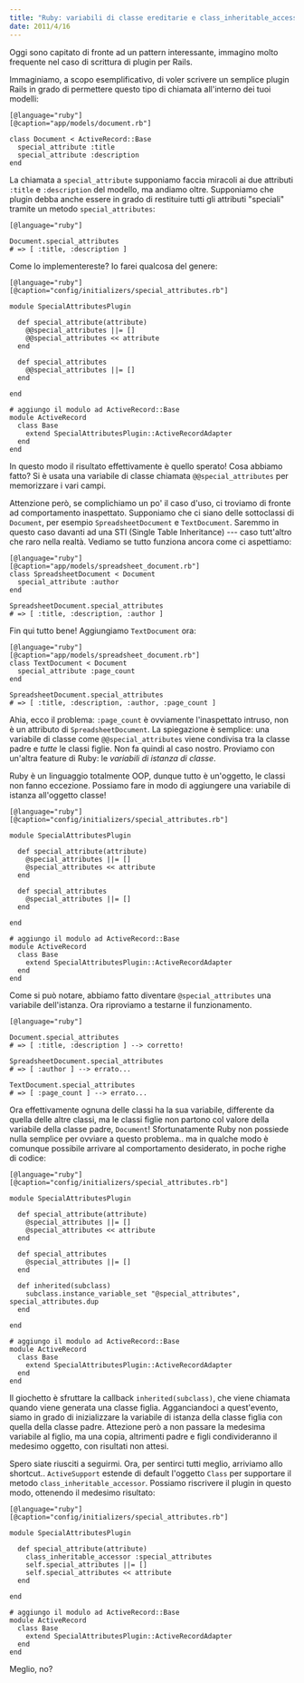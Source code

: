 ```yaml
---
title: "Ruby: variabili di classe ereditarie e class_inheritable_accessor"
date: 2011/4/16
---
```


Oggi sono capitato di fronte ad un pattern interessante, immagino molto frequente nel caso di scrittura di plugin per Rails.

Immaginiamo, a scopo esemplificativo, di voler scrivere un semplice plugin Rails in grado di permettere questo tipo di chiamata all'interno dei tuoi modelli:

    [@language="ruby"]
    [@caption="app/models/document.rb"]

    class Document < ActiveRecord::Base
      special_attribute :title
      special_attribute :description
    end

La chiamata a `special_attribute` supponiamo faccia miracoli ai due attributi `:title` e `:description` del modello, ma andiamo oltre. Supponiamo che plugin debba anche essere in grado di restituire tutti gli attributi "speciali" tramite un metodo `special_attributes`:

    [@language="ruby"]

    Document.special_attributes
    # => [ :title, :description ]

Come lo implementereste? Io farei qualcosa del genere:

    [@language="ruby"]
    [@caption="config/initializers/special_attributes.rb"]

    module SpecialAttributesPlugin

      def special_attribute(attribute)
        @@special_attributes ||= []
        @@special_attributes << attribute
      end

      def special_attributes
        @@special_attributes ||= []
      end

    end

    # aggiungo il modulo ad ActiveRecord::Base
    module ActiveRecord
      class Base
        extend SpecialAttributesPlugin::ActiveRecordAdapter
      end
    end

In questo modo il risultato effettivamente è quello sperato! Cosa abbiamo fatto? Si è usata una variabile di classe chiamata `@@special_attributes` per memorizzare i vari campi.

Attenzione però, se complichiamo un po' il caso d'uso, ci troviamo di fronte ad comportamento inaspettato. Supponiamo che ci siano delle sottoclassi di `Document`, per esempio `SpreadsheetDocument` e `TextDocument`. Saremmo in questo caso davanti ad una STI (Single Table Inheritance) --- caso tutt'altro che raro nella realtà. Vediamo se tutto funziona ancora come ci aspettiamo:


    [@language="ruby"]
    [@caption="app/models/spreadsheet_document.rb"]
    class SpreadsheetDocument < Document
      special_attribute :author
    end

    SpreadsheetDocument.special_attributes
    # => [ :title, :description, :author ]

Fin qui tutto bene! Aggiungiamo `TextDocument` ora:

    [@language="ruby"]
    [@caption="app/models/spreadsheet_document.rb"]
    class TextDocument < Document
      special_attribute :page_count
    end

    SpreadsheetDocument.special_attributes
    # => [ :title, :description, :author, :page_count ]

Ahia, ecco il problema: `:page_count` è ovviamente l'inaspettato intruso, non è un attributo di `SpreadsheetDocument`. La spiegazione è semplice: una variabile di classe come `@@special_attributes` viene condivisa tra la classe padre e *tutte* le classi figlie. Non fa quindi al caso nostro. Proviamo con un'altra feature di Ruby: le *variabili di istanza di classe*.

Ruby è un linguaggio totalmente OOP, dunque tutto è un'oggetto, le classi non fanno eccezione. Possiamo fare in modo di aggiungere una variabile di istanza all'oggetto classe!

    [@language="ruby"]
    [@caption="config/initializers/special_attributes.rb"]

    module SpecialAttributesPlugin

      def special_attribute(attribute)
        @special_attributes ||= []
        @special_attributes << attribute
      end

      def special_attributes
        @special_attributes ||= []
      end

    end

    # aggiungo il modulo ad ActiveRecord::Base
    module ActiveRecord
      class Base
        extend SpecialAttributesPlugin::ActiveRecordAdapter
      end
    end

Come si può notare, abbiamo fatto diventare `@special_attributes` una variabile dell'istanza. Ora riproviamo a testarne il funzionamento.

    [@language="ruby"]

    Document.special_attributes
    # => [ :title, :description ] --> corretto!

    SpreadsheetDocument.special_attributes
    # => [ :author ] --> errato...

    TextDocument.special_attributes
    # => [ :page_count ] --> errato...

Ora effettivamente ognuna delle classi ha la sua variabile, differente da quella delle altre classi, ma le classi figlie non partono col valore della variabile della classe padre, `Document`! Sfortunatamente Ruby non possiede nulla semplice per ovviare a questo problema.. ma in qualche modo è comunque possibile arrivare al comportamento desiderato, in poche righe di codice:

    [@language="ruby"]
    [@caption="config/initializers/special_attributes.rb"]

    module SpecialAttributesPlugin

      def special_attribute(attribute)
        @special_attributes ||= []
        @special_attributes << attribute
      end

      def special_attributes
        @special_attributes ||= []
      end

      def inherited(subclass)
        subclass.instance_variable_set "@special_attributes", special_attributes.dup
      end

    end

    # aggiungo il modulo ad ActiveRecord::Base
    module ActiveRecord
      class Base
        extend SpecialAttributesPlugin::ActiveRecordAdapter
      end
    end

Il giochetto è sfruttare la callback `inherited(subclass)`, che viene chiamata quando viene generata una classe figlia. Agganciandoci a quest'evento, siamo in grado di inizializzare la variabile di istanza della classe figlia con quella della classe padre. Attezione però a non passare la medesima variabile al figlio, ma una copia, altrimenti padre e figli condivideranno il medesimo oggetto, con risultati non attesi.

Spero siate riusciti a seguirmi. Ora, per sentirci tutti meglio, arriviamo allo shortcut.. `ActiveSupport` estende di default l'oggetto `Class` per supportare il metodo `class_inheritable_accessor`. Possiamo riscrivere il plugin in questo modo, ottenendo il medesimo risultato:

    [@language="ruby"]
    [@caption="config/initializers/special_attributes.rb"]

    module SpecialAttributesPlugin

      def special_attribute(attribute)
        class_inheritable_accessor :special_attributes
        self.special_attributes ||= []
        self.special_attributes << attribute
      end

    end

    # aggiungo il modulo ad ActiveRecord::Base
    module ActiveRecord
      class Base
        extend SpecialAttributesPlugin::ActiveRecordAdapter
      end
    end

Meglio, no?
